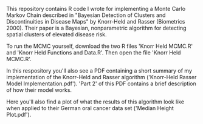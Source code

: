 This repository contains R code I wrote for implementing a Monte Carlo Markov Chain described in "Bayesian Detection of Clusters and Discontinuities in Disease Maps" by Knorr-Held and Rasser (Biometrics 2000).  Their paper is a Bayesian, nonparametric algorithm for detecting spatial clusters of elevated disease risk.  

To run the MCMC yourself, download the two R files 'Knorr Held MCMC.R' and 'Knorr Held Functions and Data.R'.  Then open the file 'Knorr Held MCMC.R'.  

In this respository you'll also see a PDF containing a short summary of my implementation of the Knorr-Held and Rasser algorithm ('Knorr-Held Rasser Model Implementation.pdf').  'Part 2' of this PDF contains a brief description of how their model works.

Here you'll also find a plot of what the results of this algorithm look like when applied to their German oral cancer data set ('Median Height Plot.pdf').












